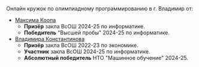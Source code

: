 Онлайн кружок по олимпиадному программированию в г. Владимир от:
- [Максима Коопа](https://t.me/MandalorianM)
  - **Призёр** закла ВсОШ 2024-25 по информатике.
  - **Победитель** "Высшей пробы" 2024-25 по информатике.
- [Владимира Константинова](https://t.me/h4cker3)
  - **Призёр** закла ВсОШ 2022-23 по экономике.
  - **Участник** закла ВсОШ 2024-25 по информатике.
  - **Абсолютный победитель** НТО "Машинное обучение" 2024-25.
